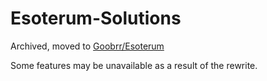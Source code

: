 # Esoterum-Solutions
Archived, moved to [Goobrr/Esoterum](https://github.com/Goobrr/Esoterum)

Some features may be unavailable as a result of the rewrite.
